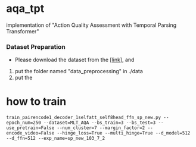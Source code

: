 # aqa_tpt
implementation of "Action Quality Assessment with Temporal Parsing Transformer"

### Dataset Preparation
- Please download the dataset from the [[link]](https://durhamuniversity-my.sharepoint.com/:u:/g/personal/fsvd68_durham_ac_uk/EfCexAQT19xArquObWijcaAB3xgRUpps50vfbezDh9wgAA?e=OOuVUH), and 
1. put the folder named "data_preprocessing" in ./data
2. put the 


# how to train
```
train_pairencode1_decoder_1selfatt_self8head_ffn_sp_new.py --epoch_num=250 --dataset=MLT_AQA --bs_train=3 --bs_test=3 --use_pretrain=False --num_cluster=7 --margin_factor=2 --encode_video=False --hinge_loss=True --multi_hinge=True --d_model=512 --d_ffn=512 --exp_name=sp_new_103_7_2
```
